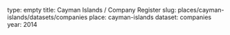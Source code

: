 type: empty
title: Cayman Islands / Company Register
slug: places/cayman-islands/datasets/companies
place: cayman-islands
dataset: companies
year: 2014
